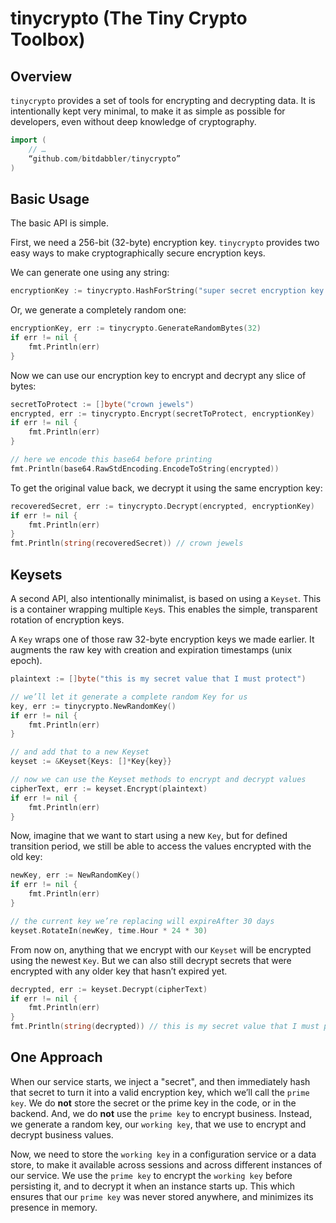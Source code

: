 # tinycrypto (The Tiny Crypto Toolbox)

## Overview

`tinycrypto` provides a set of tools for encrypting and decrypting data. It is intentionally kept very minimal, to make it as simple as possible for developers, even without deep knowledge of cryptography.

```go
import (
    // …
    “github.com/bitdabbler/tinycrypto”
) 
```

## Basic Usage

The basic API is simple. 

First, we need a 256-bit (32-byte) encryption key. `tinycrypto` provides two easy ways to make cryptographically secure encryption keys.

We can generate one using any string:

```go
encryptionKey := tinycrypto.HashForString("super secret encryption key string")
```

Or, we generate a completely random one:

```go
encryptionKey, err := tinycrypto.GenerateRandomBytes(32)
if err != nil {
    fmt.Println(err)
}
```

Now we can use our encryption key to encrypt and decrypt any slice of bytes:

```go
secretToProtect := []byte("crown jewels")
encrypted, err := tinycrypto.Encrypt(secretToProtect, encryptionKey)
if err != nil {
    fmt.Println(err)
}

// here we encode this base64 before printing
fmt.Println(base64.RawStdEncoding.EncodeToString(encrypted))
```

To get the original value back, we decrypt it using the same encryption key:

```go
recoveredSecret, err := tinycrypto.Decrypt(encrypted, encryptionKey)
if err != nil {
    fmt.Println(err)
}
fmt.Println(string(recoveredSecret)) // crown jewels
```

## Keysets

A second API, also intentionally minimalist, is based on using a `Keyset`. This is a container wrapping multiple `Key`s. This enables the simple, transparent rotation of encryption keys.

A `Key` wraps one of those raw 32-byte encryption keys we made earlier. It augments the raw key with creation and expiration timestamps (unix epoch).

```go
plaintext := []byte("this is my secret value that I must protect")

// we’ll let it generate a complete random Key for us
key, err := tinycrypto.NewRandomKey()
if err != nil {
    fmt.Println(err)
}

// and add that to a new Keyset
keyset := &Keyset{Keys: []*Key{key}}

// now we can use the Keyset methods to encrypt and decrypt values
cipherText, err := keyset.Encrypt(plaintext)
if err != nil {
    fmt.Println(err)
}
```

Now, imagine that we want to start using a new `Key`, but for defined transition period, we still be able to access the values encrypted with the old key:

```go
newKey, err := NewRandomKey()
if err != nil {
    fmt.Println(err)
}

// the current key we’re replacing will expireAfter 30 days
keyset.RotateIn(newKey, time.Hour * 24 * 30)
```

From now on, anything that we encrypt with our `Keyset` will be encrypted using the newest `Key`. But we can also still decrypt secrets that were encrypted with any older key that hasn’t expired yet.

```go
decrypted, err := keyset.Decrypt(cipherText)
if err != nil {
    fmt.Println(err)
}
fmt.Println(string(decrypted)) // this is my secret value that I must protect
```

## One Approach

When our service starts, we inject a "secret", and then immediately hash that secret to turn it into a valid encryption key, which we’ll call the `prime key`. We do **not** store the secret or the prime key in the code, or in the backend. And, we do **not** use the `prime key` to encrypt business. Instead, we generate a random key, our `working key`, that we use to encrypt and decrypt business values.

Now, we need to store the `working key` in a configuration service or a data store, to make it available across sessions and across different instances of our service. We use the `prime key` to encrypt the `working key` before persisting it, and to decrypt it when an instance starts up. This which ensures that our `prime key` was never stored anywhere, and minimizes its presence in memory.